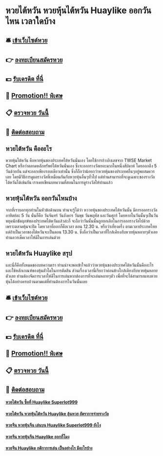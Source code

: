 # หวยไต้หวัน หวยหุ้นไต้หวัน Huaylike ออกวันไหน เวลาใดบ้าง

## 🛎 [เข้าเว็บไซต์หวย](https://bit.ly/3xrQXyo)
## 👉 [ลงทะเบียนสมัครหวย](https://bit.ly/3xrQXyo)
## 💵 [รับเครดิต ที่นี่](https://bit.ly/3UenQZc)
## 👑 [Promotion!! พิเศษ](https://bit.ly/3UenQZc)
## 📋 [ตรวจหวย วันนี้](https://bit.ly/3UenQZc)
## 📱 [ติดต่อสอบถาม](https://bit.ly/3UenQZc)

## หวยไต้หวัน คืออะไร
หวยหุ้นไต้หวัน คือหวยหุ้นของประเทศไต้หวันนั่นเอง โดยใช้การอ้างอิงเลขจาก TWSE Market Chart หรือว่าตลาดหลักทรัพย์ไต้หวันนั่นเอง ซึ่งจะออกรางวัลเยอะมากในหนึ่งสัปดาห์ โดยออกถึง 5 วันด้วยกัน แต่จะออกเพียงรอบเดียวเท่านั้น ซึ่งก็ถือว่าน้อยกว่าหวยหุ้นของประเทศอื่นๆอยู่พอสมควรเลย โดยมีวิธีการดูผลรางวัลที่เหมือนกันกับหวยหุ้นอื่นๆทั่วไป แต่ท่านสามารถที่จะดูเฉพาะของรางวัลไต้หวันได้เช่นกัน เราเคยเขียนบทความที่สอนในการดูรางวัลให้ท่านแล้ว 

## หวยหุ้นไต้หวัน ออกวันไหนบ้าง
จากที่เราบอกทุกท่านในหัวข้อด้านบน ท่านจะรู้ได้ว่า หววยหุ้นของประเทศไต้หวันนั้น มีการออกรางวัล อาทิตย์ละ 5 วัน นั่นก็คือ วันจันทร์ วันอังคาร วันพุธ วันพฤหัส และวันศุกร์ โดยหากในวันนั้นๆเป็นวันหยุดนักขัตฤกษ์ของประเทศไต้หวันแล้วล่ะก็ จะถือว่าวันนั้นนั้นถูกยกเลิกในการออกรางวัลไปด้วย เพราะตลาดหุ้นจะปิด โดยเวลาที่ออกก็คือเวลา ตอน 12.30 น. หรือว่าเที่ยงครึ่ง ตามเวลาประเทศไทย แต่ถ้าเป็นเวลาของไต้หวันจะเป็นตอน 13.30 น. ซึ่งถือว่าเป็นเวลาที่ใกล้เคียงกับหวยหุ้นหลายๆตัวเลย ท่านควรเช็คเวลาให้ดีในการเล่นด้วย

## หวยไต้หวัน Huaylike สรุป
และนี่ก็คือทั้งหมดของบทความเรา ท่านน่าจะพอเข้าใจแล้วว่าหวยหุ้นของประเทศไต้หวันนั้นคืออะไร และใช้หลักเกณฑ์ของหุ้นตัวใดในการตัดสิน ส่วนเรื่องเวลานี่เรียกว่าค่อนข้างใกล้เคียงกับหวยหุ้นหลายตัวเลย ท่านต้องจัดการเวลาให้ดีในการเล่นหากต้องการที่จะเล่นหลายๆตัว เพื่อที่จะได้สามารถแทงหวยหุ้นได้อย่างครบถ้วนตามแต่ที่ท่านต้องการในวันนั้นเลย

## 🛎 [เข้าเว็บไซต์หวย](https://bit.ly/3xrQXyo)
## 👉 [ลงทะเบียนสมัครหวย](https://bit.ly/3xrQXyo)
## 💵 [รับเครดิต ที่นี่](https://bit.ly/3UenQZc)
## 👑 [Promotion!! พิเศษ](https://bit.ly/3UenQZc)
## 📋 [ตรวจหวย วันนี้](https://bit.ly/3UenQZc)
## 📱 [ติดต่อสอบถาม](https://bit.ly/3UenQZc)

#### [หวยไต้หวัน ซื้อที่ Huaylike Superlot999](https://atom.io/themes/หวยไต้หวัน%20ซื้อที่%20Huaylike%20Superlot999)
#### [หวยไต้หวัน หวยหุ้นไต้หวัน Huaylike ลุ้นหวย อัตราการจ่ายรางวัล](https://atom.io/themes/หวยไต้หวัน%20หวยหุ้นไต้หวัน%20Huaylike%20ลุ้นหวย%20อัตราการจ่ายรางวัล)
#### [หวยจีน หวยหุ้นจีน เล่นบน Huaylike Superlot999 ยังไง](https://atom.io/themes/หวยจีน%20หวยหุ้นจีน%20เล่นบน%20Huaylike%20Superlot999%20ยังไง)
#### [หวยจีน หวยหุ้นจีน Huaylike ออกกี่โมง](https://atom.io/themes/หวยจีน%20หวยหุ้นจีน%20Huaylike%20ออกกี่โมง)
#### [หวยจีน Huaylike กติกาการเล่น เป็นอย่างไร มีอะไรบ้าง](https://atom.io/themes/หวยจีน%20Huaylike%20กติกาการเล่น%20เป็นอย่างไร%20มีอะไรบ้าง)